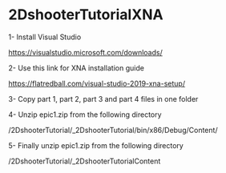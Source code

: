 # 2DshooterTutorialXNA
1- Install Visual Studio

https://visualstudio.microsoft.com/downloads/

2- Use this link for XNA installation guide

https://flatredball.com/visual-studio-2019-xna-setup/

3- Copy part 1, part 2, part 3 and part 4 files in one folder

4- Unzip epic1.zip from the following directory

/2DshooterTutorial/_2DshooterTutorial/bin/x86/Debug/Content/

5- Finally unzip epic1.zip from the following directory

/2DshooterTutorial/_2DshooterTutorialContent

